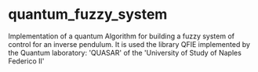 # quantum_fuzzy_system
Implementation of a quantum Algorithm for building a fuzzy system of control for an inverse pendulum. It is used the library QFIE implemented by the Quantum laboratory: 'QUASAR' of the 'University of Study of Naples Federico II' 
